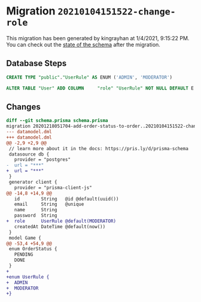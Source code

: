 # Migration `20210104151522-change-role`

This migration has been generated by kingrayhan at 1/4/2021, 9:15:22 PM.
You can check out the [state of the schema](./schema.prisma) after the migration.

## Database Steps

```sql
CREATE TYPE "public"."UserRule" AS ENUM ('ADMIN', 'MODERATOR')

ALTER TABLE "User" ADD COLUMN     "role" "UserRule" NOT NULL DEFAULT E'MODERATOR'
```

## Changes

```diff
diff --git schema.prisma schema.prisma
migration 20201218051704-add-order-status-to-order..20210104151522-change-role
--- datamodel.dml
+++ datamodel.dml
@@ -2,9 +2,9 @@
 // learn more about it in the docs: https://pris.ly/d/prisma-schema
 datasource db {
   provider = "postgres"
-  url = "***"
+  url = "***"
 }
 generator client {
   provider = "prisma-client-js"
@@ -14,8 +14,9 @@
   id        String   @id @default(uuid())
   email     String   @unique
   name      String
   password  String
+  role      UserRule @default(MODERATOR)
   createdAt DateTime @default(now())
 }
 model Game {
@@ -53,4 +54,9 @@
 enum OrderStatus {
   PENDING
   DONE
 }
+
+enum UserRule {
+  ADMIN
+  MODERATOR
+}
```


